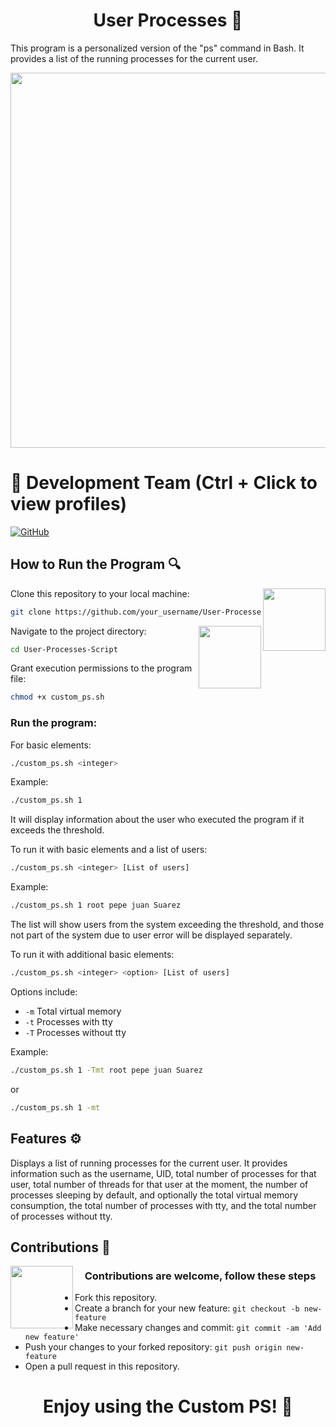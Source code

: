 <h1 align="center">User Processes 🔄 </h1>

This program is a personalized version of the "ps" command in Bash. It provides a list of the running processes for the current user.

<p  align="center" >
  <img width="600px"src="https://github.com/AlejandroDavidArzolaSaavedra/procesos-de-usuario/assets/90756437/ec70f535-d008-4b26-a881-b7ca843ff19e">
</p>

# 👥 Development Team (Ctrl + Click to view profiles)

[![GitHub](https://img.shields.io/badge/GitHub-Alejandro%20David%20Arzola%20Saavedra-blue?style=flat-square&logo=github)](https://github.com/AlejandroDavidArzolaSaavedra)

## How to Run the Program 🔍

Clone this repository to your local machine:
<img align="right" width="100px" src="https://github.com/AlejandroDavidArzolaSaavedra/User-Processes-Script/assets/90756437/19bd5b71-30a2-4398-8759-8bfe89414580">
```bash
git clone https://github.com/your_username/User-Processes-Script.git
```
Navigate to the project directory:
<img align="right" width="100px" src="https://github.com/AlejandroDavidArzolaSaavedra/User-Processes-Script/assets/90756437/913ab94d-7f23-4663-afe5-1c7f8dab38ed">
```bash
cd User-Processes-Script
```

Grant execution permissions to the program file:

```bash
chmod +x custom_ps.sh
```

### Run the program:

For basic elements:

```bash
./custom_ps.sh <integer>
```

Example:

```bash
./custom_ps.sh 1
```

It will display information about the user who executed the program if it exceeds the threshold.

To run it with basic elements and a list of users:

```bash
./custom_ps.sh <integer> [List of users]
```

Example:

```bash
./custom_ps.sh 1 root pepe juan Suarez
```

The list will show users from the system exceeding the threshold, and those not part of the system due to user error will be displayed separately.

To run it with additional basic elements:

```bash
./custom_ps.sh <integer> <option> [List of users]
```

Options include:

- `-m` Total virtual memory
- `-t` Processes with tty
- `-T` Processes without tty

Example:

```bash
./custom_ps.sh 1 -Tmt root pepe juan Suarez
```

or

```bash
./custom_ps.sh 1 -mt
```

## Features ⚙️

Displays a list of running processes for the current user. It provides information such as the username, UID, total number of processes for that user, total number of threads for that user at the moment, the number of processes sleeping by default, and optionally the total virtual memory consumption, the total number of processes with tty, and the total number of processes without tty.

## Contributions 🤝
<img align="left" width="100px" src="https://github.com/AlejandroDavidArzolaSaavedra/User-Processes-Script/assets/90756437/dfcbc811-ea31-406d-b730-7fa4d1c24210">
<h3 align="center">Contributions are welcome, follow these steps</h3>

- Fork this repository.
- Create a branch for your new feature: `git checkout -b new-feature`
- Make necessary changes and commit: `git commit -am 'Add new feature'`
- Push your changes to your forked repository: `git push origin new-feature`
- Open a pull request in this repository.

<h1 align="center">Enjoy using the Custom PS! 🚀</h1>
